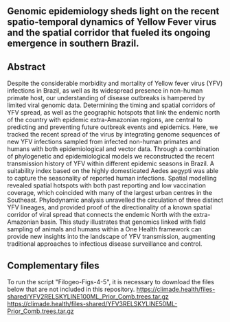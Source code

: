 ## Genomic epidemiology sheds light on the recent spatio-temporal dynamics of Yellow Fever virus and the spatial corridor that fueled its ongoing emergence in southern Brazil.

## Abstract
Despite the considerable morbidity and mortality of Yellow fever virus (YFV) infections in Brazil, as well as its widespread presence in non-human primate host, our understanding of disease outbreaks is hampered by limited viral genomic data. Determining the timing and spatial corridors of YFV spread, as well as the geographic hotspots that link the endemic north of the country with epidemic extra-Amazonian regions, are central to predicting and preventing future outbreak events and epidemics. Here, we tracked the recent spread of the virus by integrating genome sequences of new YFV infections sampled from infected non-human primates and humans with both epidemiological and vector data. Through a combination of phylogenetic and epidemiological models we reconstructed the recent transmission history of YFV within different epidemic seasons in Brazil. A suitability index based on the highly domesticated Aedes aegypti was able to capture the seasonality of reported human infections. Spatial modelling revealed spatial hotspots with both past reporting and low vaccination coverage, which coincided with many of the largest urban centres in the Southeast. Phylodynamic analysis unravelled the circulation of three distinct YFV lineages, and provided proof of the directionality of a known spatial corridor of viral spread that connects the endemic North with the extra-Amazonian basin. This study illustrates that genomics linked with field sampling of animals and humans within a One Health framework can provide new insights into the landscape of YFV transmission, augmenting traditional approaches to infectious disease surveillance and control.

## Complementary files
To run the script "Filogeo-Figs-4-5", it is necessary to download the files below that are not included in this repository.
https://climade.health/files-shared/YFV2RELSKYLINE100ML_Prior_Comb.trees.tar.gz
https://climade.health/files-shared/YFV3RELSKYLINE50ML-Prior_Comb.trees.tar.gz